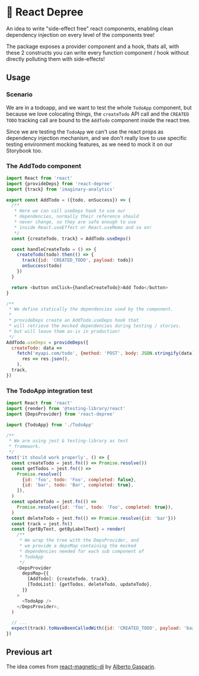 # 🦚 React Depree

An idea to write "side-effect free" react components, enabling clean dependency injection on every level of the components tree!

The package exposes a provider component and a hook, thats all, with these 2 constructs you can write every function component / hook without directly polluting them with side-effects!

## Usage

### Scenario

We are in a todoapp, and we want to test the whole `TodoApp` component, but because we love colocating things, the `createTodo` API call and the `CREATED TODO` tracking call are bound to the `AddTodo` component inside the react tree.

Since we are testing the `TodoApp` we can't use the react props as dependency injection mechanism, and we don't really love to use specific testing environment mocking features, as we need to mock it on our Storybook too.

### The AddTodo component

```javascript
import React from 'react'
import {provideDeps} from 'react-depree'
import {track} from 'imaginary-analytics'

export const AddTodo = ({todo, onSuccess}) => {
  /**
   * Here we can call useDeps hook to use our
   * dependencies, normally their reference should
   * never change, so they are safe enough to use
   * inside React.useEffect or React.useMemo and so on!
   */
  const {createTodo, track} = AddTodo.useDeps()

  const handleCreateTodo = () => {
    createTodo(todo).then(() => {
      track({id: 'CREATED_TODO', payload: todo})
      onSuccess(todo)
    })
  }

  return <button onClick={handleCreateTodo}>Add Todo</button>
}

/**
 * We define statically the dependencies used by the component.
 *
 * provideDeps create an AddTodo.useDeps hook that
 * will retrieve the mocked dependencies during testing / stories.
 * but will leave them as-is in production!
 */
AddTodo.useDeps = provideDeps({
  createTodo: data =>
    fetch('myapi.com/todo', {method: 'POST', body: JSON.stringify(data)}).then(
      res => res.json(),
    ),
  track,
})
```

### The TodoApp integration test

```javascript
import React from 'react'
import {render} from '@testing-library/react'
import {DepsProvider} from 'react-depree'

import {TodoApp} from './TodoApp'

/**
 * We are using jest & testing-library as test
 * framework.
 */
test('it should work properly', () => {
  const createTodo = jest.fn(() => Promise.resolve())
  const getTodos = jest.fn(() =>
    Promise.resolve([
      {id: 'foo', todo: 'Foo', completed: false},
      {id: 'bar', todo: 'Bar', completed: true},
    ]),
  )
  const updateTodo = jest.fn(() =>
    Promise.resolve({id: 'foo', todo: 'Foo', completed: true}),
  )
  const deleteTodo = jest.fn(() => Promise.resolve({id: 'bar'}))
  const track = jest.fn()
  const {getByText, getByLabelText} = render(
    /**
     * We wrap the tree with the DepsProvider, and
     * we provide a depsMap containing the mocked
     * dependencies needed for each sub component of
     * TodoApp
     */
    <DepsProvider
      depsMap={{
        [AddTodo]: {createTodo, track},
        [TodoList]: {getTodos, deleteTodo, updateTodo},
      }}
    >
      <TodoApp />
    </DepsProvider>,
  )

  // ...
  expect(track).toHaveBeenCalledWith({id: 'CREATED_TODO', payload: 'baz'})
})
```

## Previous art

The idea comes from [react-magnetic-di](https://github.com/albertogasparin/react-magnetic-di) by [Alberto Gasparin](https://github.com/albertogasparin).
